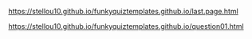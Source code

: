 https://stellou10.github.io/funkyquiztemplates.github.io/last.page.html

https://stellou10.github.io/funkyquiztemplates.github.io/question01.html


